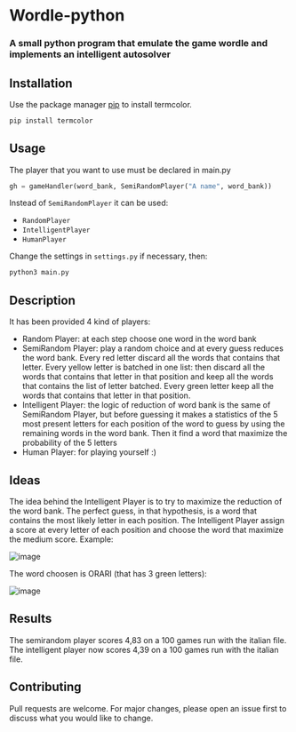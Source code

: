 # Wordle-python
### A small python program that emulate the game wordle and implements an intelligent autosolver

## Installation

Use the package manager [pip](https://pip.pypa.io/en/stable/) to install termcolor.

```bash
pip install termcolor
```

## Usage

The player that you want to use must be declared in main.py
```python
gh = gameHandler(word_bank, SemiRandomPlayer("A name", word_bank))
```
Instead of `SemiRandomPlayer` it can be used:
* `RandomPlayer`
* `IntelligentPlayer`
* `HumanPlayer`

Change the settings in `settings.py` if necessary, then:
```bash
python3 main.py
```

## Description

It has been provided 4 kind of players:
* Random Player: at each step choose one word in the word bank
* SemiRandom Player: play a random choice and at every guess reduces the word bank. Every red letter discard all the words that contains that letter. Every yellow letter is batched in one list: then discard all the words that contains that letter in that position and keep all the words that contains the list of letter batched. Every green letter keep all the words that contains that letter in that position.
* Intelligent Player: the logic of reduction of word bank is the same of SemiRandom Player, but before guessing it makes a statistics of the 5 most present letters for each position of the word to guess by using the remaining words in the word bank. Then it find a word that maximize the probability of the 5 letters
* Human Player: for playing yourself :)

## Ideas
The idea behind the Intelligent Player is to try to maximize the reduction of the word bank. The perfect guess, in that hypothesis, is a word that contains the most likely letter in each position. The Intelligent Player assign a score at every letter of each position and choose the word that maximize the medium score.
Example:

![image](https://user-images.githubusercontent.com/10921226/157059511-de30beb5-a2b4-46d9-841d-ab6a3f8690d0.png)

The word choosen is ORARI (that has 3 green letters):

![image](https://user-images.githubusercontent.com/10921226/157059618-8876d543-08f0-45b1-949c-f2f858322ff6.png)


## Results

The semirandom player scores 4,83 on a 100 games run with the italian file.
The intelligent player now scores 4,39 on a 100 games run with the italian file.

## Contributing

Pull requests are welcome. For major changes, please open an issue first to discuss what you would like to change.
